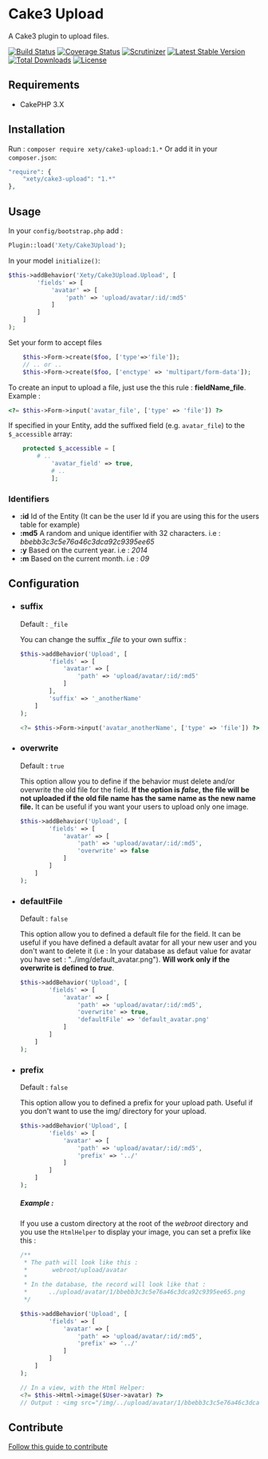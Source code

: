 # Cake3 Upload
A Cake3 plugin to upload files.

[![Build Status](https://img.shields.io/travis/Xety/Cake3-Upload.svg?style=flat-square)](https://travis-ci.org/Xety/Cake3-Upload)
[![Coverage Status](https://img.shields.io/coveralls/Xety/Cake3-Upload/master.svg?style=flat-square)](https://coveralls.io/r/xety/Cake3-Upload)
[![Scrutinizer](https://img.shields.io/scrutinizer/g/Xety/Cake3-Upload.svg?style=flat-square)](https://scrutinizer-ci.com/g/Xety/Cake3-Upload)
[![Latest Stable Version](https://img.shields.io/packagist/v/Xety/Cake3-Upload.svg?style=flat-square)](https://packagist.org/packages/xety/cake3-upload)
[![Total Downloads](https://img.shields.io/packagist/dt/xety/cake3-upload.svg?style=flat-square)](https://packagist.org/packages/xety/cake3-upload)
[![License](https://img.shields.io/badge/license-MIT-brightgreen.svg?style=flat-square)](https://packagist.org/packages/xety/cake3-upload)

## Requirements
* CakePHP 3.X

## Installation
Run : `composer require xety/cake3-upload:1.*`
Or add it in your `composer.json`:
``` php
"require": {
	"xety/cake3-upload": "1.*"
},
```

## Usage
In your `config/bootstrap.php` add :
``` php
Plugin::load('Xety/Cake3Upload');
```
In your model `initialize()`:
``` php
$this->addBehavior('Xety/Cake3Upload.Upload', [
		'fields' => [
			'avatar' => [
				'path' => 'upload/avatar/:id/:md5'
			]
		]
	]
);
```
Set your form to accept files
``` php
	$this->Form->create($foo, ['type'=>'file']);
	// .. or ..
	$this->Form->create($foo, ['enctype' => 'multipart/form-data']);
```
To create an input to upload a file, just use the this rule : **fieldName_file**. Example :
``` php
<?= $this->Form->input('avatar_file', ['type' => 'file']) ?>
```
If specified in your Entity, add the suffixed field (e.g. `avatar_file`) to the `$_accessible` array:
``` php
	protected $_accessible = [
		# ..
        	'avatar_field' => true,
        	# ..
        	];
```

### Identifiers
* **:id** Id of the Entity (It can be the user Id if you are using this for the users table for example)
* **:md5** A random and unique identifier with 32 characters. i.e : *bbebb3c3c5e76a46c3dca92c9395ee65*
* **:y** Based on the current year. i.e : *2014*
* **:m** Based on the current month. i.e : *09*

## Configuration
* ### suffix
    Default : `_file`

    You can change the suffix *_file* to your own suffix :
    ``` php
    $this->addBehavior('Upload', [
    		'fields' => [
    			'avatar' => [
    				'path' => 'upload/avatar/:id/:md5'
    			]
    		],
    		'suffix' => '_anotherName'
    	]
    );

    <?= $this->Form->input('avatar_anotherName', ['type' => 'file']) ?>
    ```

* ### overwrite
    Default : `true`

    This option allow you to define if the behavior must delete and/or overwrite the old file for the field. **If the option is *false*, the file will be not uploaded if the old file name has the same name as the new name file.** It can be useful if you want your users to upload only one image.
    ``` php
    $this->addBehavior('Upload', [
    		'fields' => [
    			'avatar' => [
    				'path' => 'upload/avatar/:id/:md5',
                    'overwrite' => false
    			]
    		]
    	]
    );
    ```

* ### defaultFile
    Default : `false`

    This option allow you to defined a default file for the field. It can be useful if you have defined a default avatar for all your new user and you don't want to delete it (i.e : In your database as defaut value for avatar you have set : "../img/default_avatar.png"). **Will work only if the overwrite is defined to *true***.
    ``` php
    $this->addBehavior('Upload', [
    		'fields' => [
    			'avatar' => [
    				'path' => 'upload/avatar/:id/:md5',
                    'overwrite' => true,
                    'defaultFile' => 'default_avatar.png'
    			]
    		]
    	]
    );
    ```

* ### prefix
    Default : `false`

    This option allow you to defined a prefix for your upload path. Useful if you don't want to use the img/ directory for your upload.
    ``` php
    $this->addBehavior('Upload', [
    		'fields' => [
    			'avatar' => [
    				'path' => 'upload/avatar/:id/:md5',
    				'prefix' => '../'
    			]
    		]
    	]
    );
    ```
    ##### Example :
    If you use a custom directory at the root of the *webroot* directory and you use the `HtmlHelper` to display your image, you can set a prefix like this :
    ``` php
    /**
     * The path will look like this :
     *       webroot/upload/avatar
     *
     * In the database, the record will look like that :
     *      ../upload/avatar/1/bbebb3c3c5e76a46c3dca92c9395ee65.png
     */

    $this->addBehavior('Upload', [
    		'fields' => [
    			'avatar' => [
    				'path' => 'upload/avatar/:id/:md5',
    				'prefix' => '../'
    			]
    		]
    	]
    );

    // In a view, with the Html Helper:
    <?= $this->Html->image($User->avatar) ?>
    // Output : <img src="/img/../upload/avatar/1/bbebb3c3c5e76a46c3dca92c9395ee65.png" alt="">
    ```

## Contribute
[Follow this guide to contribute](https://github.com/Xety/Cake3-Upload/blob/master/CONTRIBUTING.md)
